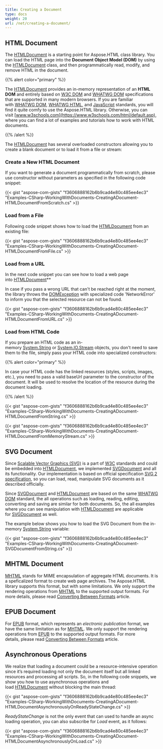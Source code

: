 ```yaml
---
title: Creating a Document
type: docs
weight: 20
url: /net/creating-a-document/
---
```


## **HTML Document**
The [HTMLDocument](https://apireference.aspose.com/net/html/aspose.html/htmldocument) is a starting point for Aspose.HTML class library. You can load the HTML page into the **Document Object Model (DOM)** by using the [HTMLDocument](https://apireference.aspose.com/net/html/aspose.html/htmldocument) class, and then programmatically read, modify, and remove HTML in the document.

{{% alert color="primary" %}} 

The [HTMLDocument](https://apireference.aspose.com/net/html/aspose.html/htmldocument) provides an in-memory representation of an **HTML DOM** and entirely based on [W3C DOM](http://www.w3.org/DOM/) and [WHATWG DOM](https://dom.spec.whatwg.org/) specifications that are supported in many modern browsers. If you are familiar with [WHATWG DOM](https://dom.spec.whatwg.org/), [WHATWG HTML](https://html.spec.whatwg.org/multipage/), and [JavaScript](https://www.ecma-international.org/ecma-262/10.0/index.html) standards, you will find it quite comfy to use the Aspose.HTML library. Otherwise, you can visit [www.w3schools.com](https://www.w3schools.com/html/default.asp), where you can find a lot of examples and tutorials how to work with HTML documents.

{{% /alert %}} 

The [HTMLDocument](https://apireference.aspose.com/net/html/aspose.html/htmldocument) has several overloaded constructors allowing you to create a blank document or to load it from a file or stream:
### **Create a New HTML Document**
If you want to generate a document programmatically from scratch, please use constructor without parameters as specified in the following code snippet:

{{< gist "aspose-com-gists" "f3606888162b6b9cad4e80c485ee4ec3" "Examples-CSharp-WorkingWithDocuments-CreatingADocument-HTMLDocumentFromScratch.cs" >}}
### **Load from a File**
Following code snippet shows how to load the [HTMLDocument](https://apireference.aspose.com/net/html/aspose.html/htmldocument) from an existing file:

{{< gist "aspose-com-gists" "f3606888162b6b9cad4e80c485ee4ec3" "Examples-CSharp-WorkingWithDocuments-CreatingADocument-HTMLDocumentFromFile.cs" >}}
### **Load from a URL**
In the next code snippet you can see how to load a web page into [HTMLDocument](https://apireference.aspose.com/net/html/aspose.html/htmldocument)** 

In case if you pass a wrong URL that can't be reached right at the moment, the library throws the [DOMException](https://apireference.aspose.com/net/html/aspose.html/htmlexception) with specialized code 'NetworkError' to inform you that the selected resource can not be found.

{{< gist "aspose-com-gists" "f3606888162b6b9cad4e80c485ee4ec3" "Examples-CSharp-WorkingWithDocuments-CreatingADocument-HTMLDocumentFromURL.cs" >}}
### **Load from HTML Code**
If you prepare an HTML code as an in-memory [System.String](https://docs.microsoft.com/en-us/dotnet/api/system.string?view=netframework-4.8) or [System.IO.Stream](https://docs.microsoft.com/en-us/dotnet/api/system.io.stream?view=netframework-4.8) objects, you don't need to save them to the file, simply pass your HTML code into specialized constructors:

{{% alert color="primary" %}} 

In case your HTML code has the linked resources (styles, scripts, images, etc.), you need to pass a valid baseUrl parameter to the constructor of the document. It will be used to resolve the location of the resource during the document loading.

{{% /alert %}} 

{{< gist "aspose-com-gists" "f3606888162b6b9cad4e80c485ee4ec3" "Examples-CSharp-WorkingWithDocuments-CreatingADocument-HTMLDocumentFromString.cs" >}}

{{< gist "aspose-com-gists" "f3606888162b6b9cad4e80c485ee4ec3" "Examples-CSharp-WorkingWithDocuments-CreatingADocument-HTMLDocumentFromMemoryStream.cs" >}}
## **SVG Document**
Since [Scalable Vector Graphics (SVG)](https://en.wikipedia.org/wiki/Scalable_Vector_Graphics) is a part of [W3C](https://www.w3.org/) standards and could be embedded into [HTMLDocument](https://apireference.aspose.com/net/html/aspose.html/htmldocument), we implemented [SVGDocument](https://apireference.aspose.com/net/html/aspose.html.dom.svg/svgdocument) and all its functionality. Our implementation is based on official specification [SVG 2 specification](https://www.w3.org/TR/SVG2/), so you can load, read, manipulate SVG documents as it described officially.

Since [SVGDocument](https://apireference.aspose.com/net/html/aspose.html.dom.svg/svgdocument) and [HTMLDocument](https://apireference.aspose.com/net/html/aspose.html/htmldocument) are based on the same [WHATWG DOM](https://dom.spec.whatwg.org/) standard, the all operations such as loading, reading, editing, converting and saving are similar for both documents. So, the all examples where you can see manipulation with [HTMLDocument](https://apireference.aspose.com/net/html/aspose.html/htmldocument) are applicable for [SVGDocument](https://apireference.aspose.com/net/html/aspose.html.dom.svg/svgdocument) as well.

The example below shows you how to load the SVG Document from the in-memory [System.String](https://docs.microsoft.com/en-us/dotnet/api/system.string?view=netframework-4.8) variable:

{{< gist "aspose-com-gists" "f3606888162b6b9cad4e80c485ee4ec3" "Examples-CSharp-WorkingWithDocuments-CreatingADocument-SVGDocumentFromString.cs" >}}
## **MHTML Document**
[MHTML](https://en.wikipedia.org/wiki/MHTML) stands for MIME encapsulation of aggregate HTML documents. It is a speficalized format to create web page archives. The Aspose.HTML library supports this format, but with some limitations. We only support the rendering operations from [MHTML](https://en.wikipedia.org/wiki/MHTML) to the supported output formats. For more details, please read [Converting Between Formats](/html/net/converting-between-formats/) article.
## **EPUB Document**
For [EPUB](https://en.wikipedia.org/wiki/EPUB) format, which represents an *electronic publication* format, we have the same limitation as for [MHTML](https://en.wikipedia.org/wiki/MHTML). We only support the rendering operations from [EPUB](https://en.wikipedia.org/wiki/EPUB) to the supported output formats. For more details, please read [Converting Between Formats](/html/net/converting-between-formats/) article.
## **Asynchronous Operations**
We realize that loading a document could be a resource-intensive operation since it’s required loading not only the document itself but all linked resources and processing all scripts. So, in the following code snippets, we show you how to use asynchronous operations and load [HTMLDocument](https://apireference.aspose.com/net/html/aspose.html/htmldocument) without blocking the main thread:

{{< gist "aspose-com-gists" "f3606888162b6b9cad4e80c485ee4ec3" "Examples-CSharp-WorkingWithDocuments-CreatingADocument-HTMLDocumentAsynchronouslyOnReadyStateChange.cs" >}}

*ReadyStateChange* is not the only event that can used to handle an async loading operation, you can also subscribe for *Load* event, as it follows:

{{< gist "aspose-com-gists" "f3606888162b6b9cad4e80c485ee4ec3" "Examples-CSharp-WorkingWithDocuments-CreatingADocument-HTMLDocumentAsynchronouslyOnLoad.cs" >}}

